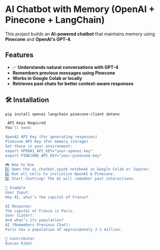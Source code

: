 # AI Chatbot with Memory (OpenAI + Pinecone + LangChain)

This project builds an **AI-powered chatbot** that maintains memory using **Pinecone** and **OpenAI's GPT-4**.

## Features
- ✅ **Understands natural conversations with GPT-4**
-  **Remembers previous messages using Pinecone**
-  **Works in Google Colab or locally**
-  **Retrieves past chats for better context-aware responses**

## 🛠 Installation
```sh
pip install openai langchain pinecone-client dotenv

 API Keys Required
You'll need:

OpenAI API Key (For generating responses)
Pinecone API Key (For memory storage)
Set these in your environment:
export OPENAI_API_KEY="your-openai-key"
export PINECONE_API_KEY="your-pinecone-key"

🎮 How to Use
1️⃣ Open the ai_chatbot.ipynb notebook in Google Colab or Jupyter.
2️⃣ Run all cells to initialize OpenAI & Pinecone.
3️⃣ Start chatting! The AI will remember past interactions.

🎯 Example
User Input:
Hey AI, what’s the capital of France?

AI Response:
The capital of France is Paris.
User (Later):
And what’s its population?
AI (Remembers Previous Chat):
Paris has a population of approximately 2.1 million.

👥 Contributor
Duncan Kibet
